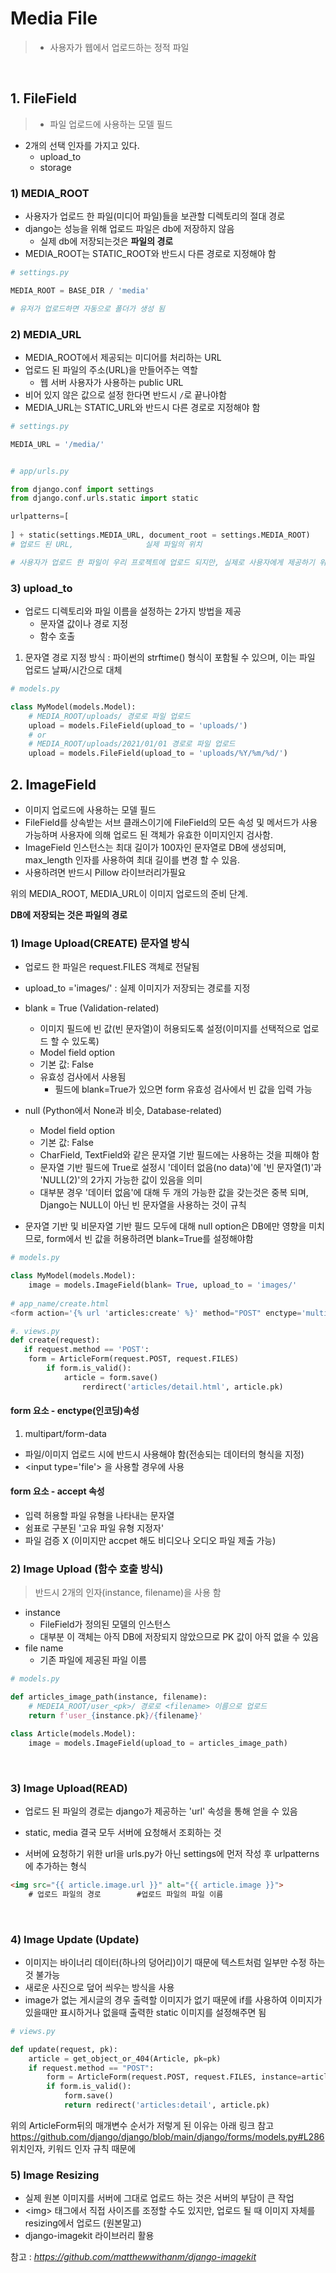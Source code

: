 # Media File
> * 사용자가 웹에서 업로드하는 정적 파일

<br>

## 1. FileField
> * 파일 업로드에 사용하는 모델 필드
* 2개의 선택 인자를 가지고 있다.
  *  upload_to
  * storage

### 1) MEDIA_ROOT
* 사용자가 업로드 한 파일(미디어 파일)들을 보관할 디렉토리의 절대 경로
* django는 성능을 위해 업로드 파일은 db에 저장하지 않음
  * 실제 db에 저장되는것은 <strong>파일의 경로</strong>
* MEDIA_ROOT는 STATIC_ROOT와 반드시 다른 경로로 지정해야 함
```python
# settings.py

MEDIA_ROOT = BASE_DIR / 'media'

# 유저가 업로드하면 자동으로 폴더가 생성 됨
```

### 2) MEDIA_URL
* MEDIA_ROOT에서 제공되는 미디어를 처리하는 URL
* 업로드 된 파일의 주소(URL)을 만들어주는 역할
  * 웹 서버 사용자가 사용하는 public URL
* 비어 있지 않은 값으로 설정 한다면 반드시 `/`로 끝나야함
* MEDIA_URL는 STATIC_URL와 반드시 다른 경로로 지정해야 함
```python
# settings.py

MEDIA_URL = '/media/'


# app/urls.py

from django.conf import settings
from django.conf.urls.static import static

urlpatterns=[
	
] + static(settings.MEDIA_URL, document_root = settings.MEDIA_ROOT)
# 업로드 된 URL,				실제 파일의 위치

# 사용자가 업로드 한 파일이 우리 프로젝트에 업로드 되지만, 실제로 사용자에게 제공하기 위해서는 업로드 된 파일의 URL이 필요
```

### 3) upload_to
* 업로드 디렉토리와 파일 이름을 설정하는 2가지 방법을 제공
  * 문자열 값이나 경로 지정
  * 함수 호출
  
1. 문자열 경로 지정 방식
: 파이썬의 strftime() 형식이 포함될 수 있으며, 이는 파일 업로드 날짜/시간으로 대체

```python
# models.py

class MyModel(models.Model):
    # MEDIA_ROOT/uploads/ 경로로 파일 업로드
    upload = models.FileField(upload_to = 'uploads/')
    # or
    # MEDIA_ROOT/uploads/2021/01/01 경로로 파일 업로드
    upload = models.FileField(upload_to = 'uploads/%Y/%m/%d/')
```

  

## 2. ImageField
* 이미지 업로드에 사용하는 모델 필드 
* FileField를 상속받는 서브 클래스이기에 FileField의 모든 속성 및 메서드가 사용가능하며 사용자에 의해 업로드 된 객체가 유효한 이미지인지 검사함.
* ImageField 인스턴스는 최대 길이가 100자인 문자열로 DB에 생성되며, max_length 인자를 사용하여 최대 길이를 변경 할 수 있음.
* 사용하려면 반드시 Pillow 라이브러리가필요

위의 MEDIA_ROOT, MEDIA_URL이 이미지 업로드의 준비 단계.

<strong>DB에 저장되는 것은 파일의 경로</strong>


### 1) Image Upload(CREATE) 문자열 방식
* 업로드 한 파일은 request.FILES 객체로 전달됨
* upload_to ='images/' : 실제 이미지가 저장되는 경로를 지정
* blank = True (Validation-related)
  * 이미지 필드에 빈 값(빈 문자열)이 허용되도록 설정(이미지를 선택적으로 업로드 할 수 있도록)
  * Model field option
  * 기본 값: False
  * 유효성 검사에서 사용됨
    * 필드에 blank=True가 있으면 form 유효성 검사에서 빈 값을 입력 가능
* null (Python에서 None과 비슷, Database-related)
  * Model field option
  * 기본 값: False
  * CharField, TextField와 같은 문자열 기반 필드에는 사용하는 것을 피해야 함
  * 문자열 기반 필드에 True로 설정시 '데이터 없음(no data)'에 '빈 문자열(1)'과 'NULL(2)'의 2가지 가능한 값이 있음을 의미
  * 대부분 경우 '데이터 없음'에 대해 두 개의 가능한 값을 갖는것은 중복 되며, Django는 NULL이 아닌 빈 문자열을 사용하는 것이 규칙


* 문자열 기반 및 비문자열 기반 필드 모두에 대해 null option은 DB에만 영향을 미치므로, form에서 빈 값을 허용하려면 blank=True를 설정해야함
  
```python
# models.py

class MyModel(models.Model):
    image = models.ImageField(blank= True, upload_to = 'images/'
    
# app_name/create.html
<form action='{% url 'articles:create' %}' method="POST" enctype='multipart/form-data'>

#. views.py
def create(request):
   if request.method == 'POST':
   	form = ArticleForm(request.POST, request.FILES)
        if form.is_valid():
        	article = form.save()
            	rerdirect('articles/detail.html', article.pk)
```
#### form 요소 - enctype(인코딩)속성
1. multipart/form-data
  * 파일/이미지 업로드 시에 반드시 사용해야 함(전송되는 데이터의 형식을 지정)
  * <input type='file'\> 을 사용할 경우에 사용

#### form 요소 - accept 속성
* 입력 허용할 파일 유형을 나타내는 문자열
* 쉼표로 구분된 '고유 파일 유형 지정자'
* 파일 검증 X
	(이미지만 accpet 해도 비디오나 오디오 파일 제출 가능)
	<br>
### 2) Image Upload (함수 호출 방식)
>반드시 2개의 인자(instance, filename)을 사용 함

* instance
  * FileField가 정의된 모델의 인스턴스
  * 대부분 이 객체는 아직 DB에 저장되지 않았으므로 PK 값이 아직 없을 수 있음
* file name
  * 기존 파일에 제공된 파일 이름
  
```python
# models.py

def articles_image_path(instance, filename):
	# MEDEIA_ROOT/user_<pk>/ 경로로 <filename> 이름으로 업로드
    return f'user_{instance.pk}/{filename}'

class Article(models.Model):
	image = models.ImageField(upload_to = articles_image_path)
```


<br>

### 3) Image Upload(READ)
* 업로드 된 파일의 경로는 django가 제공하는 'url' 속성을 통해 얻을 수 있음


* static, media 결국 모두 서버에 요청해서 조회하는 것
* 서버에 요청하기 위한 url을 urls.py가 아닌 settings에 먼저 작성 후 urlpatterns에 추가하는 형식
```html
<img src="{{ article.image.url }}" alt="{{ article.image }}">
	# 업로드 파일의 경로		#업로드 파일의 파일 이름
```


<br>

### 4) Image Update (Update)
* 이미지는 바이너리 데이터(하나의 덩어리)이기 때문에 텍스트처럼 일부만 수정 하는것 불가능
* 새로운 사진으로 덮어 씌우는 방식을 사용
* image가 없는 게시글의 경우 출력할 이미지가 없기 때문에 if를 사용하여 이미지가 있을때만 표시하거나 없을때 출력한 static 이미지를 설정해주면 됨
```python
# views.py

def update(request, pk):
	article = get_object_or_404(Article, pk=pk)
    if request.method == "POST":
    	form = ArticleForm(request.POST, request.FILES, instance=article) # 마지막 위치에 넣을꺼면 files=request.FILES라고 해야 함
        if form.is_valid():
            form.save()
            return redirect('articles:detail', article.pk)
```
위의 ArticleForm뒤의 매개변수 순서가 저렇게 된 이유는 아래 링크 참고
https://github.com/django/django/blob/main/django/forms/models.py#L286 위치인자, 키워드 인자 규칙 때문에

### 5) Image Resizing

* 실제 원본 이미지를 서버에 그대로 업로드 하는 것은 서버의 부담이 큰 작업
* <img\> 태그에서 직접 사이즈를 조정할 수도 있지만, 업로드 될 때 이미지 자체를 resizing에서 업로드 (원본말고)
* django-imagekit 라이브러리 활용

참고 : <cite>https://github.com/matthewwithanm/django-imagekit</cite>
